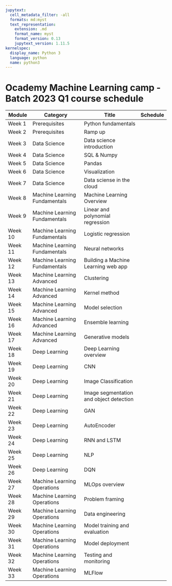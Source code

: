 ```yaml
---
jupytext:
  cell_metadata_filter: -all
  formats: md:myst
  text_representation:
    extension: .md
    format_name: myst
    format_version: 0.13
    jupytext_version: 1.11.5
kernelspec:
  display_name: Python 3
  language: python
  name: python3
---
```


# Ocademy Machine Learning camp - Batch 2023 Q1 course schedule

 Module | Category | Title                                  | Schedule |
---------|----------|----------------------------------------|--------- |
 Week 1 | Prerequisites | Python fundamentals                    |
 Week 2 | Prerequisites | Ramp up                                |
 Week 3 | Data Science | Data science introduction              |
 Week 4 | Data Science | SQL & Numpy                            |
 Week 5 | Data Science | Pandas                                 |
 Week 6 | Data Science | Visualization                          |
 Week 7 | Data Science | Data sciense in the cloud              |
 Week 8 | Machine Learning Fundamentals | Machine Learning Overview              |
 Week 9 | Machine Learning Fundamentals | Linear and polynomial regression       |
 Week 10 | Machine Learning Fundamentals | Logistic regression                    |
 Week 11 | Machine Learning Fundamentals | Neural networks                        |
 Week 12 | Machine Learning Fundamentals | Building a Machine Learning web app    |
 Week 13 | Machine Learning Advanced | Clustering                             |
 Week 14 | Machine Learning Advanced | Kernel method                          |
 Week 15 | Machine Learning Advanced | Model selection                        |
 Week 16 | Machine Learning Advanced | Ensemble learning                      |
 Week 17 | Machine Learning Advanced | Generative models                      |
 Week 18 | Deep Learning | Deep Learning overview                 |
 Week 19 | Deep Learning | CNN                                    |
 Week 20 | Deep Learning | Image Classification                   |
 Week 21 | Deep Learning | Image segmentation and object detection |
 Week 22 | Deep Learning | GAN                                    |
 Week 23 | Deep Learning | AutoEncoder                            |
 Week 24 | Deep Learning | RNN and LSTM                           |
 Week 25 | Deep Learning | NLP                                    |
 Week 26 | Deep Learning | DQN                                    |
 Week 27 | Machine Learning Operations | MLOps overview                         |
 Week 28 | Machine Learning Operations | Problem framing                        |
 Week 29 | Machine Learning Operations | Data engineering                       |
 Week 30 | Machine Learning Operations | Model training and evaluation          |
 Week 31 | Machine Learning Operations | Model deployment                       |
 Week 32 | Machine Learning Operations | Testing and monitoring                 |
 Week 33 | Machine Learning Operations | MLFlow                                 |
